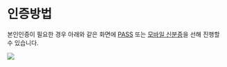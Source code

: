 # 인증방법

본인인증이 필요한 경우 아래와 같은 화면에 [PASS](PASS.md) 또는 [모바일 신분증](mobile\_ID.md)을 선해 진행할 수 있습니다.

![](<../../../.gitbook/assets/공통\_인증 방법.png>)
